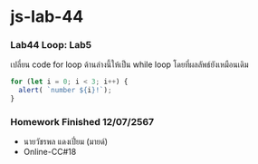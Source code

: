# js-lab-44
### Lab44 Loop: Lab5
เปลี่ยน code for loop ด้านล่างนี้ให้เป็น while loop โดยที่ผลลัพธ์ยังเหมือนเดิม
```Javascript
for (let i = 0; i < 3; i++) {
  alert( `number ${i}!`);
}

```

### Homework Finished 12/07/2567
- นายวัชรพล แดงเปี่ยม (มายด์)
- Online-CC#18